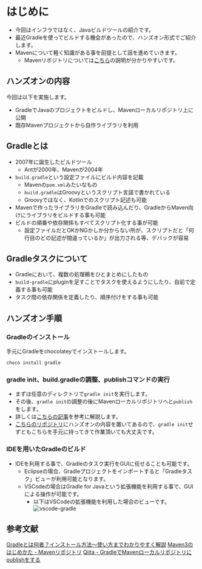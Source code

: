 # はじめに

- 今回はインフラではなく、Javaビルドツールの紹介です。
- 最近Gradleを使ってビルドする機会があったので、ハンズオン形式でご紹介します。
- Mavenについて軽く知識がある事を前提として話を進めていきます。
  - Mavenリポジトリについては[こちら](https://maven3.kengo-toda.jp/primer/maven-repository)の説明が分かりやすいです。

## ハンズオンの内容

今回は以下を実施します。

- GradleでJavaのプロジェクトをビルドし、Mavenローカルリポジトリ上に公開
- 既存Mavenプロジェクトから自作ライブラリを利用

## Gradleとは

- 2007年に誕生したビルドツール
  - Antが2000年、Mavenが2004年
- `build.gradle`という設定ファイルにビルド内容を記載
  - Mavenの`pom.xml`みたいなもの
  - `build.gradle`はGroovyというスクリプト言語で書かれている
  - Groovyではなく、Kotlinでのスクリプト記述も可能
- Mavenで作ったライブラリをGradleで読み込んだり、GradleからMaven向けにライブラリをビルドする事も可能
- ビルドの順番や依存関係もすべてスクリプト化する事が可能
  - 設定ファイルだとOKかNGかしか分からない所が、スクリプトだと「何行目のどの記述が間違っているか」が出力される等、デバックが容易

## Gradleタスクについて

- Gradleにおいて、複数の処理鵜をひとまとめにしたもの
- `build-gradle`にpluginを足すことでタスクを使えるようにしたり、自前で定義する事も可能
- タスク間の依存関係を定義したり、順序付けをする事も可能

## ハンズオン手順

### Gradleのインストール

手元にGradleをchocolateyでインストールします。

```powershell
choco install gradle
```

### gradle init、build.gradleの調整、publishコマンドの実行

- まずは任意のディレクトリで`gradle init`を実行します。
- その後、`gradle init`の調整の後にMavenローカルリポジトリへと`publish`をします。
- 詳しくは[こちらの記事](https://qiita.com/yoyoyo_pg/items/61ea8dc2e4e434f53f99)を参考に解説します。
- [こちらのリポジトリ](https://github.com/yoyoyo-pg/gradle-sample#gradle-sample)にハンズオンの内容を置いてあるので、`gradle init`せずともこちらを手元に持ってきて作業頂いても大丈夫です。

### IDEを用いたGradleのビルド

- IDEを利用する事で、Gradleのタスク実行をGUIに任せることも可能です。
  - Eclipseの場合、Gradleプロジェクトをインポートすると「Gradleタスク」ビューが利用可能となります。
  - VSCodeの場合はGradle for Javaという拡張機能を利用する事で、GUIによる操作が可能です。
    - 以下はVSCodeの拡張機能を利用した場合のビューです。
     ![vscode-gradle](imgs/2023-05-16-21-22-58.png)

## 参考文献

[Gradleとは何者？インストール方法〜使い方までわかりやすく解説](https://camp.trainocate.co.jp/magazine/about-gradle/)
[Maven3のはじめかた - Mavenリポジトリ](https://maven3.kengo-toda.jp/primer/maven-repository)
[Qiita - GradleでMavenローカルリポジトリにpublishをする](https://qiita.com/yoyoyo_pg/items/61ea8dc2e4e434f53f99)
